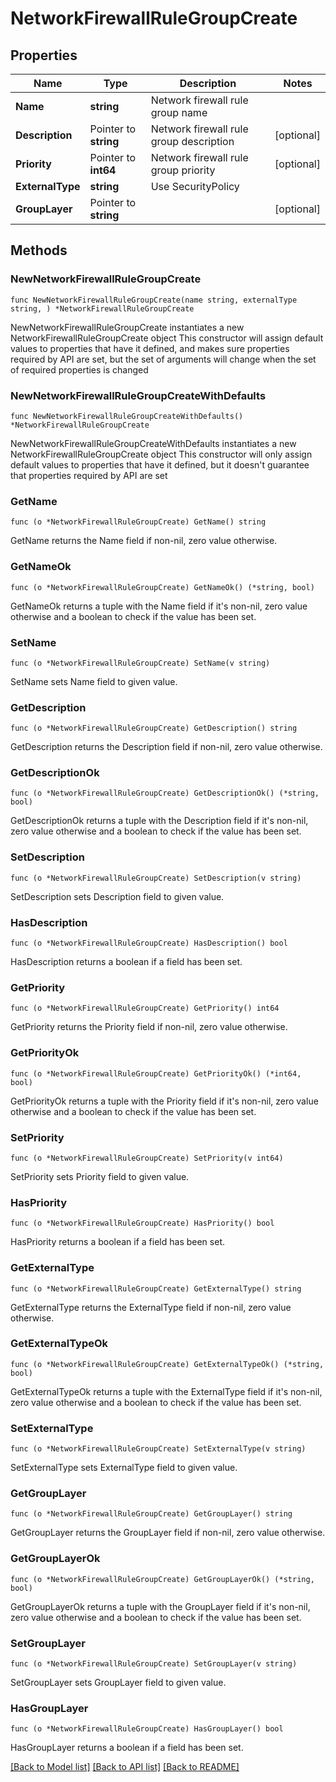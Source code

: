 # NetworkFirewallRuleGroupCreate

## Properties

Name | Type | Description | Notes
------------ | ------------- | ------------- | -------------
**Name** | **string** | Network firewall rule group name | 
**Description** | Pointer to **string** | Network firewall rule group description | [optional] 
**Priority** | Pointer to **int64** | Network firewall rule group priority | [optional] 
**ExternalType** | **string** | Use SecurityPolicy | 
**GroupLayer** | Pointer to **string** |  | [optional] 

## Methods

### NewNetworkFirewallRuleGroupCreate

`func NewNetworkFirewallRuleGroupCreate(name string, externalType string, ) *NetworkFirewallRuleGroupCreate`

NewNetworkFirewallRuleGroupCreate instantiates a new NetworkFirewallRuleGroupCreate object
This constructor will assign default values to properties that have it defined,
and makes sure properties required by API are set, but the set of arguments
will change when the set of required properties is changed

### NewNetworkFirewallRuleGroupCreateWithDefaults

`func NewNetworkFirewallRuleGroupCreateWithDefaults() *NetworkFirewallRuleGroupCreate`

NewNetworkFirewallRuleGroupCreateWithDefaults instantiates a new NetworkFirewallRuleGroupCreate object
This constructor will only assign default values to properties that have it defined,
but it doesn't guarantee that properties required by API are set

### GetName

`func (o *NetworkFirewallRuleGroupCreate) GetName() string`

GetName returns the Name field if non-nil, zero value otherwise.

### GetNameOk

`func (o *NetworkFirewallRuleGroupCreate) GetNameOk() (*string, bool)`

GetNameOk returns a tuple with the Name field if it's non-nil, zero value otherwise
and a boolean to check if the value has been set.

### SetName

`func (o *NetworkFirewallRuleGroupCreate) SetName(v string)`

SetName sets Name field to given value.


### GetDescription

`func (o *NetworkFirewallRuleGroupCreate) GetDescription() string`

GetDescription returns the Description field if non-nil, zero value otherwise.

### GetDescriptionOk

`func (o *NetworkFirewallRuleGroupCreate) GetDescriptionOk() (*string, bool)`

GetDescriptionOk returns a tuple with the Description field if it's non-nil, zero value otherwise
and a boolean to check if the value has been set.

### SetDescription

`func (o *NetworkFirewallRuleGroupCreate) SetDescription(v string)`

SetDescription sets Description field to given value.

### HasDescription

`func (o *NetworkFirewallRuleGroupCreate) HasDescription() bool`

HasDescription returns a boolean if a field has been set.

### GetPriority

`func (o *NetworkFirewallRuleGroupCreate) GetPriority() int64`

GetPriority returns the Priority field if non-nil, zero value otherwise.

### GetPriorityOk

`func (o *NetworkFirewallRuleGroupCreate) GetPriorityOk() (*int64, bool)`

GetPriorityOk returns a tuple with the Priority field if it's non-nil, zero value otherwise
and a boolean to check if the value has been set.

### SetPriority

`func (o *NetworkFirewallRuleGroupCreate) SetPriority(v int64)`

SetPriority sets Priority field to given value.

### HasPriority

`func (o *NetworkFirewallRuleGroupCreate) HasPriority() bool`

HasPriority returns a boolean if a field has been set.

### GetExternalType

`func (o *NetworkFirewallRuleGroupCreate) GetExternalType() string`

GetExternalType returns the ExternalType field if non-nil, zero value otherwise.

### GetExternalTypeOk

`func (o *NetworkFirewallRuleGroupCreate) GetExternalTypeOk() (*string, bool)`

GetExternalTypeOk returns a tuple with the ExternalType field if it's non-nil, zero value otherwise
and a boolean to check if the value has been set.

### SetExternalType

`func (o *NetworkFirewallRuleGroupCreate) SetExternalType(v string)`

SetExternalType sets ExternalType field to given value.


### GetGroupLayer

`func (o *NetworkFirewallRuleGroupCreate) GetGroupLayer() string`

GetGroupLayer returns the GroupLayer field if non-nil, zero value otherwise.

### GetGroupLayerOk

`func (o *NetworkFirewallRuleGroupCreate) GetGroupLayerOk() (*string, bool)`

GetGroupLayerOk returns a tuple with the GroupLayer field if it's non-nil, zero value otherwise
and a boolean to check if the value has been set.

### SetGroupLayer

`func (o *NetworkFirewallRuleGroupCreate) SetGroupLayer(v string)`

SetGroupLayer sets GroupLayer field to given value.

### HasGroupLayer

`func (o *NetworkFirewallRuleGroupCreate) HasGroupLayer() bool`

HasGroupLayer returns a boolean if a field has been set.


[[Back to Model list]](../README.md#documentation-for-models) [[Back to API list]](../README.md#documentation-for-api-endpoints) [[Back to README]](../README.md)


